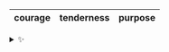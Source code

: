 | courage | tenderness | purpose |
| :-----: | :--------: | :-----: |

<details>
  <summary>✨</summary>
  These words are chosen at random each day. New words will appear here tomorrow morning.
</details>